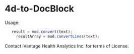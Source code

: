 4d-to-DocBlock
==============

Usage:

``` js
   result = mod.convert(text);
	 resultArray = mod.convertLines(text);
```

Contact iVantage Health Analytics Inc. for terms of License.
